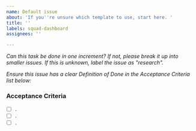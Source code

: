 ```yaml
---
name: Default issue
about: 'If you''re unsure which template to use, start here. '
title: ''
labels: squad-dashboard
assignees: ''

---
```


_Can this task be done in one increment?_
_If not, please break it up into smaller issues._ 
_If this is unknown, label the issue as "research"._ 


_Ensure this issue has a clear Definition of Done in the Acceptance Criteria list below:_ 
### Acceptance Criteria
- [ ] .
- [ ] .
- [ ] .
